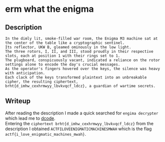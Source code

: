 # erm what the enigma

## Description
```
In the dimly lit, smoke-filled war room, the Enigma M3 machine sat at the center of the table like a cryptographic sentinel. 
Its reflector, UKW B, gleamed ominously in the low light. 
The three rotors, I, II, and III, stood proudly in their respective slots, each at position 1 with their rings set to 1. 
The plugboard, conspicuously vacant, indicated a reliance on the rotor settings alone to encode the day's crucial messages. 
As the operator's fingers hovered over the keys, the silence was heavy with anticipation. 
Each clack of the keys transformed plaintext into an unbreakable cipher, the resulting ciphertext, brht{d_imhw_cexhrmwyy_lbvkvqcf_ldcz}, a guardian of wartime secrets.
```

## Writeup

After reading the description I made a quick searched for `engima decrypter` which lead me to [dcode](https://www.dcode.fr/enigma-machine-cipher). <br/>
Entering the `ciphertext brht{d_imhw_cexhrmwyy_lbvkvqcf_ldcz}` from the description I obtained `ACTFILOVEENIGMATICMACHINESMWAH` which is the flag `actf{i_love_enigmatic_machines_mwah}`.
